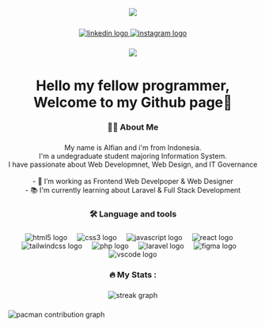 <div align="center">
  <img height="150" src="https://i.pinimg.com/originals/7d/07/a2/7d07a255678962d30d8717dcf5dbd266.gif"  />
</div>

###

<div align="center">
  <a href="https://www.linkedin.com/in/muhalfisyah/" target="_blank">
    <img src="https://raw.githubusercontent.com/maurodesouza/profile-readme-generator/master/src/assets/icons/social/linkedin/default.svg" width="52" height="40" alt="linkedin logo"  />
  </a>
  <a href="https://www.instagram.com/alfianzyh/" target="_blank">
    <img src="https://raw.githubusercontent.com/maurodesouza/profile-readme-generator/master/src/assets/icons/social/instagram/default.svg" width="52" height="40" alt="instagram logo"  />
  </a>
</div>

###

<div align="center">
  <img src="https://visitor-badge.laobi.icu/badge?page_id=YaXioz.YaXioz&"  />
</div>

###

<h1 align="center">Hello my fellow programmer, Welcome to my Github page👋</h1>

###

<h3 align="center">👩‍💻  About Me</h3>

###

<p align="center">My name is Alfian and i'm from Indonesia. <br>I'm a undegraduate student majoring Information System. <br>I have passionate about Web Developmnet, Web Design, and IT Governance<br><br>- 🔭 I’m working as Frontend Web Develpoper & Web Designer<br>- 📚 I'm currently learning about Laravel & Full Stack Development</p>

###

<h3 align="center">🛠 Language and tools</h3>

###

<div align="center">
  <img src="https://cdn.jsdelivr.net/gh/devicons/devicon/icons/html5/html5-original.svg" height="10" alt="html5 logo"  />
  <img width="12" />
  <img src="https://cdn.jsdelivr.net/gh/devicons/devicon/icons/css3/css3-original.svg" height="10" alt="css3 logo"  />
  <img width="12" />
  <img src="https://cdn.jsdelivr.net/gh/devicons/devicon/icons/javascript/javascript-original.svg" height="10" alt="javascript logo"  />
  <img width="12" />
  <img src="https://cdn.jsdelivr.net/gh/devicons/devicon/icons/react/react-original.svg" height="10" alt="react logo"  />
  <img width="12" />
  <img src="https://cdn.jsdelivr.net/gh/devicons/devicon/icons/tailwindcss/tailwindcss-original-wordmark.svg" height="10" alt="tailwindcss logo"  />
  <img width="12" />
  <img src="https://cdn.jsdelivr.net/gh/devicons/devicon/icons/php/php-original.svg" height="10" alt="php logo"  />
  <img width="12" />
  <img src="https://cdn.jsdelivr.net/gh/devicons/devicon/icons/laravel/laravel-original.svg" height="10" alt="laravel logo"  />
  <img width="12" />
  <img src="https://cdn.jsdelivr.net/gh/devicons/devicon/icons/figma/figma-original.svg" height="10" alt="figma logo"  />
  <img width="12" />
  <img src="https://cdn.jsdelivr.net/gh/devicons/devicon/icons/vscode/vscode-original.svg" height="10" alt="vscode logo"  />
</div>

###

<h3 align="center">🔥   My Stats :</h3>

###

<div align="center">
  <img src="https://streak-stats.demolab.com?user=YaXioz&locale=en&mode=daily&theme=dark&hide_border=false&border_radius=5&order=3" height="220" alt="streak graph"  />
</div>

###

<picture>
  <source media="(prefers-color-scheme: dark)" srcset="https://raw.githubusercontent.com/YaXioz/YaXioz/output/pacman-contribution-graph-dark.svg">
  <source media="(prefers-color-scheme: light)" srcset="https://raw.githubusercontent.com/YaXioz/YaXioz/output/pacman-contribution-graph.svg">
  <img alt="pacman contribution graph" src="https://raw.githubusercontent.com/YaXioz/YaXioz/output/pacman-contribution-graph.svg">
</pictur

###
